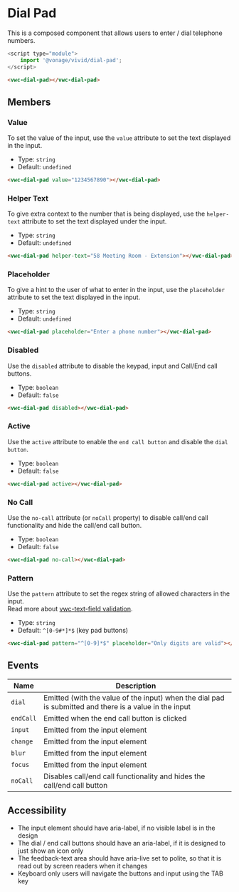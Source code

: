 # Dial Pad

This is a composed component that allows users to enter / dial telephone numbers.

```js
<script type="module">
    import '@vonage/vivid/dial-pad';
</script>
```

```html preview
<vwc-dial-pad></vwc-dial-pad>
```

## Members

### Value

To set the value of the input, use the `value` attribute to set the text displayed in the input.

- Type: `string`
- Default: `undefined`

```html preview
<vwc-dial-pad value="1234567890"></vwc-dial-pad>
```

### Helper Text

To give extra context to the number that is being displayed, use the `helper-text` attribute to set the text displayed under the input.

- Type: `string`
- Default: `undefined`

```html preview
<vwc-dial-pad helper-text="58 Meeting Room - Extension"></vwc-dial-pad>
```

### Placeholder

To give a hint to the user of what to enter in the input, use the `placeholder` attribute to set the text displayed in the input.

- Type: `string`
- Default: `undefined`

```html preview
<vwc-dial-pad placeholder="Enter a phone number"></vwc-dial-pad>
```

### Disabled

Use the `disabled` attribute to disable the keypad, input and Call/End call buttons.

- Type: `boolean`
- Default: `false`

```html preview
<vwc-dial-pad disabled></vwc-dial-pad>
```

### Active

Use the `active` attribute to enable the `end call button` and disable the `dial button`.

- Type: `boolean`
- Default: `false`

```html preview
<vwc-dial-pad active></vwc-dial-pad>
```

### No Call

Use the `no-call` attribute (or `noCall` property) to disable call/end call functionality and hide the call/end call button.

- Type: `boolean`
- Default: `false`

```html preview
<vwc-dial-pad no-call></vwc-dial-pad>
```

### Pattern

Use the `pattern` attribute to set the regex string of allowed characters in the input.   
Read more about [vwc-text-field validation](/components/text-field#validation).

- Type: `string`
- Default: `^[0-9#*]*$` (key pad buttons)

```html preview
<vwc-dial-pad pattern="^[0-9]*$" placeholder="Only digits are valid"></vwc-dial-pad>
```

## Events

<div class="table-wrapper">

| Name      | Description                                                                                            |
| --------- | ------------------------------------------------------------------------------------------------------ |
| `dial`    | Emitted (with the value of the input) when the dial pad is submitted and there is a value in the input |
| `endCall` | Emitted when the end call button is clicked                                                            |
| `input`   | Emitted from the input element                                                                         |
| `change`  | Emitted from the input element                                                                         |
| `blur`    | Emitted from the input element                                                                         |
| `focus`   | Emitted from the input element                                                                         |
| `noCall`  | Disables call/end call functionality and hides the call/end call button                                |

</div>

<!-- ## Properties

<div class="table-wrapper">

| Name            | Type      | Default                         | Description                                                                                         |
| --------------- | --------- | ------------------------------- | --------------------------------------------------------------------------------------------------- |
| `feedback-text` | `string`  | `''`                            | Text to be displayed under the input to give extra context to the number that is being displayed.   |
| `value`         | `string`  | `''`                            | Value to be displayed in the input (will be passed through the input-regex before being displayed). |
| `call-active`   | `boolean` | `false`                         | When set to true the end call button replaces the dial button.                                      |
| `pattern`       | `string`  | `^[0-9#*]*$" (key pad buttons)` | Regex string of allowed characters in the input.                                                    |
| `disabled`      | `boolean` | `false`                         | Disables the dialpad interactions. Keypad, input and Call/End call buttons.                         |
| `auto-focus`    | `boolean` | `false`                         | Focuses on the input element when first loaded.                                                     |

</div> -->

## Accessibility

- The input element should have aria-label, if no visible label is in the design
- The dial / end call buttons should have an aria-label, if it is designed to just show an icon only
- The feedback-text area should have aria-live set to polite, so that it is read out by screen readers when it changes
- Keyboard only users will navigate the buttons and input using the TAB key

